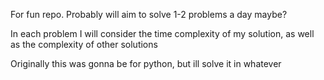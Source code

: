 For fun repo. Probably will aim to solve 1-2 problems a day maybe?

In each problem I will consider the time complexity of my solution, as well as the complexity of other solutions

Originally this was gonna be for python, but ill solve it in whatever

